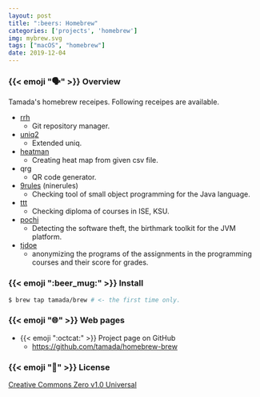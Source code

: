 ```yaml
---
layout: post
title: ":beers: Homebrew"
categories: ['projects', 'homebrew']
img: mybrew.svg
tags: ["macOS", "homebrew"]
date: 2019-12-04
---
```


### {{< emoji ":speaking_head:" >}} Overview

Tamada's homebrew receipes.
Following receipes are available.

* [rrh](../rrh)
    * Git repository manager.
* [uniq2](../uniq2)
    * Extended uniq.
* [heatman](../heatman)
    * Creating heat map from given csv file.
* qrg
    * QR code generator.
* [9rules](../9rules) (ninerules)
    * Checking tool of small object programming for the Java language.
* [ttt](../ttt)
    * Checking diploma of courses in ISE, KSU.
* [pochi](../pochi)
    * Detecting the software theft, the birthmark toolkit for the JVM platform.
* [tjdoe](../tjdoe)
    * anonymizing the programs of the assignments in the programming courses and their score for grades.


### {{< emoji ":beer_mug:" >}} Install

```sh
$ brew tap tamada/brew # <- the first time only.
```

### {{< emoji ":globe_with_meridians:" >}} Web pages

* {{< emoji ":octcat:" >}} Project page on GitHub
    * https://github.com/tamada/homebrew-brew

### {{< emoji ":scroll:" >}} License

[Creative Commons Zero v1.0 Universal](https://github.com/tamada/homebrew-brew/blob/master/LICENSE)

